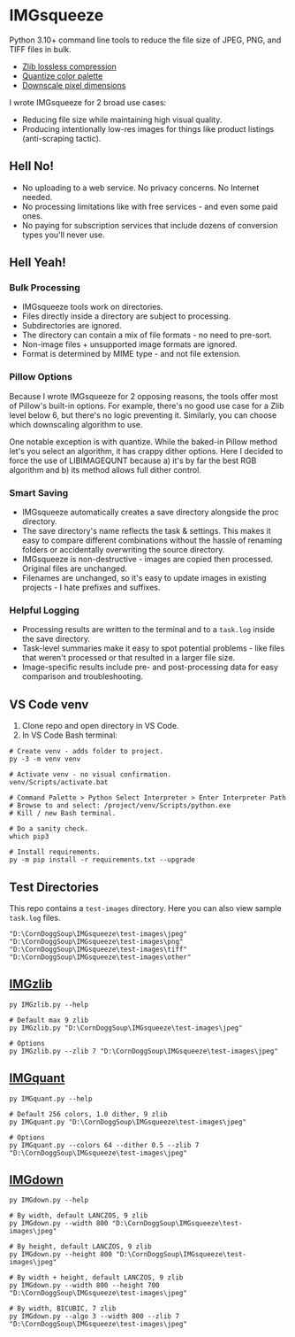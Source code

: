 # IMGsqueeze

Python 3.10+ command line tools to reduce the file size of JPEG, PNG, and TIFF files in bulk. 

* [Zlib lossless compression](#zlib-lossless-compression)
* [Quantize color palette](#quantize-plus-zlib)
* [Downscale pixel dimensions](#downscale-plus-zlib)

I wrote IMGsqueeze for 2 broad use cases:

* Reducing file size while maintaining high visual quality.
* Producing intentionally low-res images for things like product listings (anti-scraping tactic).

## Hell No!

* No uploading to a web service. No privacy concerns. No Internet needed.
* No processing limitations like with free services - and even some paid ones.
* No paying for subscription services that include dozens of conversion types you'll never use. 

## Hell Yeah!

### Bulk Processing

* IMGsqueeze tools work on directories. 
* Files directly inside a directory are subject to processing. 
* Subdirectories are ignored.
* The directory can contain a mix of file formats - no need to pre-sort.
* Non-image files + unsupported image formats are ignored. 
* Format is determined by MIME type - and not file extension.

### Pillow Options

Because I wrote IMGsqueeze for 2 opposing reasons, the tools offer most of Pillow's built-in options. For example, there's no good use case for a Zlib level below 6, but there's no logic preventing it. Similarly, you can choose which downscaling algorithm to use. 

One notable exception is with quantize. While the baked-in Pillow method let's you select an algorithm, it has crappy dither options. Here I decided to force the use of LIBIMAGEQUNT because a) it's by far the best RGB algorithm and b) its method allows full dither control. 

### Smart Saving

* IMGsqueeze automatically creates a save directory alongside the proc directory.
* The save directory's name reflects the task & settings. This makes it easy to compare different combinations without the hassle of renaming folders or accidentally overwriting the source directory. 
* IMGsqueeze is non-destructive - images are copied then processed. Original files are unchanged. 
* Filenames are unchanged, so it's easy to update images in existing projects - I hate prefixes and suffixes.

### Helpful Logging

* Processing results are written to the terminal and to a `task.log` inside the save directory.
* Task-level summaries make it easy to spot potential problems - like files that weren't processed or that resulted in a larger file size. 
* Image-specific results include pre- and post-processing data for easy comparison and troubleshooting. 

## VS Code venv

1. Clone repo and open directory in VS Code.
2. In VS Code Bash terminal:

```
# Create venv - adds folder to project.
py -3 -m venv venv

# Activate venv - no visual confirmation.
venv/Scripts/activate.bat

# Command Palette > Python Select Interpreter > Enter Interpreter Path
# Browse to and select: /project/venv/Scripts/python.exe
# Kill / new Bash terminal.

# Do a sanity check.
which pip3

# Install requirements.
py -m pip install -r requirements.txt --upgrade
```

## Test Directories

This repo contains a `test-images` directory. Here you can also view sample `task.log` files.

```
"D:\CornDoggSoup\IMGsqueeze\test-images\jpeg" 
"D:\CornDoggSoup\IMGsqueeze\test-images\png"
"D:\CornDoggSoup\IMGsqueeze\test-images\tiff"
"D:\CornDoggSoup\IMGsqueeze\test-images\other"
```

## [IMGzlib](docs/zlib.md)

```
py IMGzlib.py --help

# Default max 9 zlib
py IMGzlib.py "D:\CornDoggSoup\IMGsqueeze\test-images\jpeg"

# Options
py IMGzlib.py --zlib 7 "D:\CornDoggSoup\IMGsqueeze\test-images\jpeg" 
```

## [IMGquant](docs/quantize.md)

```
py IMGquant.py --help

# Default 256 colors, 1.0 dither, 9 zlib
py IMGquant.py "D:\CornDoggSoup\IMGsqueeze\test-images\jpeg"

# Options
py IMGquant.py --colors 64 --dither 0.5 --zlib 7 "D:\CornDoggSoup\IMGsqueeze\test-images\jpeg"
```

## [IMGdown](docs/downscale.md)

```
py IMGdown.py --help

# By width, default LANCZOS, 9 zlib
py IMGdown.py --width 800 "D:\CornDoggSoup\IMGsqueeze\test-images\jpeg"

# By height, default LANCZOS, 9 zlib
py IMGdown.py --height 800 "D:\CornDoggSoup\IMGsqueeze\test-images\jpeg"

# By width + height, default LANCZOS, 9 zlib
py IMGdown.py --width 800 --height 700 "D:\CornDoggSoup\IMGsqueeze\test-images\jpeg"

# By width, BICUBIC, 7 zlib
py IMGdown.py --algo 3 --width 800 --zlib 7 "D:\CornDoggSoup\IMGsqueeze\test-images\jpeg"
```

